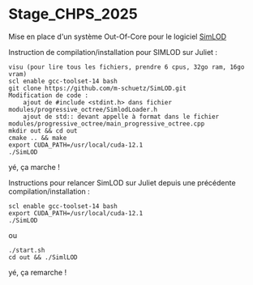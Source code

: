 # Stage_CHPS_2025
Mise en place d'un système Out-Of-Core pour le logiciel [SimLOD](https://github.com/m-schuetz/SimLOD)

Instruction de compilation/installation pour SIMLOD sur Juliet :

 	visu (pour lire tous les fichiers, prendre 6 cpus, 32go ram, 16go vram)
 	scl enable gcc-toolset-14 bash
	git clone https://github.com/m-schuetz/SimLOD.git
 	Modification de code :
		ajout de #include <stdint.h> dans fichier modules/progressive_octree/SimlodLoader.h
		ajout de std:: devant appelle à format dans le fichier modules/progressive_octree/main_progressive_octree.cpp 
	mkdir out && cd out
	cmake .. && make
	export CUDA_PATH=/usr/local/cuda-12.1
	./SimLOD
yé, ça marche !

Instructions pour relancer SimLOD sur Juliet depuis une précédente compilation/installation :

	scl enable gcc-toolset-14 bash
	export CUDA_PATH=/usr/local/cuda-12.1
	./SimLOD
 ou

  	./start.sh
   	cd out && ./SimlLOD
yé, ça remarche !
